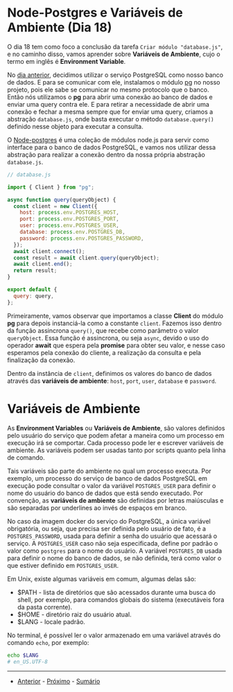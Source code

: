 # Node-Postgres e Variáveis de Ambiente (Dia 18)
O dia 18 tem como foco a conclusão da tarefa `Criar módulo "database.js"`, e no caminho disso, vamos aprender sobre **Variáveis de Ambiente**, cujo o termo em inglês é **Environment Variable**.

No [dia anterior](/dias/dia17.md), decidimos utilizar o serviço PostgreSQL como nosso banco de dados. E para se comunicar com ele, instalamos o módulo [pg](https://www.npmjs.com/package/pg?activeTab=readme) no nosso projeto, pois ele sabe se comunicar no mesmo protocolo que o banco. Então nós utilizamos o **pg** para abrir uma conexão ao banco de dados e enviar uma query contra ele. E para retirar a necessidade de abrir uma conexão e fechar a mesma sempre que for enviar uma query, criamos a abstração `database.js`, onde basta executar o método `database.query()` definido nesse objeto para executar a consulta.

O [Node-postgres](https://node-postgres.com/) é uma coleção de módulos node.js para servir como interface para o banco de dados PostgreSQL, e vamos nos utilizar dessa abstração para realizar a conexão dentro da nossa própria abstração `database.js`.

```js
// database.js

import { Client } from "pg";

async function query(queryObject) {
  const client = new Client({
    host: process.env.POSTGRES_HOST,
    port: process.env.POSTGRES_PORT,
    user: process.env.POSTGRES_USER,
    database: process.env.POSTGRES_DB,
    password: process.env.POSTGRES_PASSWORD,
  });
  await client.connect();
  const result = await client.query(queryObject);
  await client.end();
  return result;
}

export default {
  query: query,
};
```

Primeiramente, vamos observar que importamos a classe **Client** do módulo **pg** para depois instanciá-la como a constante `client`. Fazemos isso dentro da função assincrona `query()`, que recebe como parâmetro o valor `queryObject`. Essa função é assincrona, ou seja `async`, devido o uso do operador **await** que espera pela **promise** para obter seu valor, e nesse caso esperamos pela conexão do cliente, a realização da consulta e pela finalização da conexão.

Dentro da instância de `client`, definimos os valores do banco de dados através das **variáveis de ambiente**: `host`, `port`, `user`, `database` e `password`.

# Variáveis de Ambiente
As **Environment Variables** ou **Variáveis de Ambiente**, são valores definidos pelo usuário do serviço que podem afetar a maneira como um processo em execução irá se comportar. Cada processo pode ler e escrever variáveis de ambiente. As variáveis podem ser usadas tanto por scripts quanto pela linha de comando.

Tais variáveis são parte do ambiente no qual um processo executa. Por exemplo, um processo do serviço de banco de dados PostgreSQL em execução pode consultar o valor da variável `POSTGRES_USER` para definir o nome do usuário do banco de dados que está sendo executado. Por convenção, as **variáveis de ambiente** são definidas por letras maiúsculas e são separadas por underlines ao invés de espaços em branco.

No caso da imagem docker do serviço do PostgreSQL, a única variável obrigatória, ou seja, que precisa ser definida pelo usuário de fato, é a `POSTGRES_PASSWORD`, usada para definir a senha do usuário que acessará o serviço. A `POSTGRES_USER` caso não seja especificada, define por padrão o valor como `postgres` para o nome do usuário. A variável `POSTGRES_DB` usada para definir o nome do banco de dados, se não definida, terá como valor o que estiver definido em `POSTGRES_USER`.

Em Unix, existe algumas variáveis em comum, algumas delas são:
- $PATH - lista de diretórios que são acessados durante uma busca do shell, por exemplo, para comandos globais do sistema (executáveis fora da pasta corrente).
- $HOME - diretório raiz do usuário atual.
- $LANG - locale padrão.

No terminal, é possível ler o valor armazenado em uma variável através do comando `echo`, por exemplo:
```sh
echo $LANG
# en_US.UTF-8
```

---

- [Anterior](/dias/dia17.md) - [Próximo](/dias/dia19.md) - [Sumário](../README.md)
